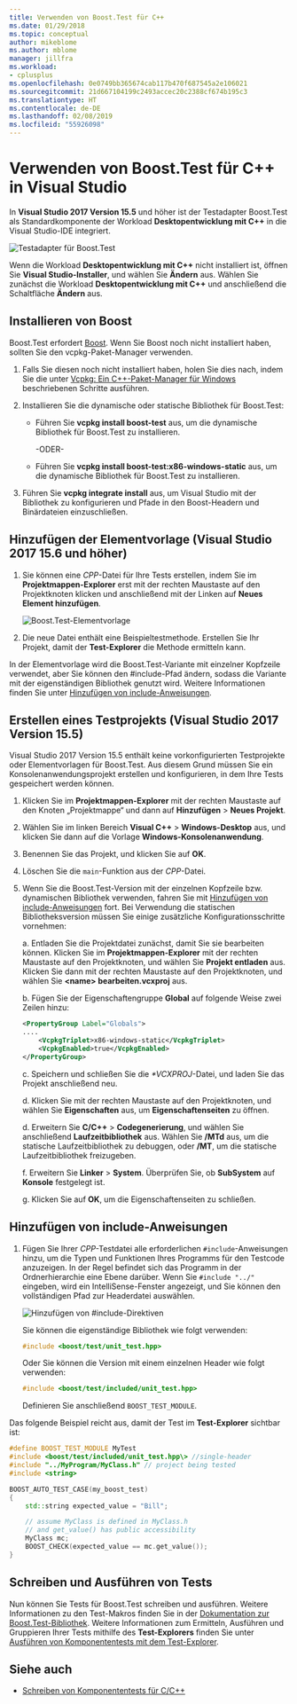 ```yaml
---
title: Verwenden von Boost.Test für C++
ms.date: 01/29/2018
ms.topic: conceptual
author: mikeblome
ms.author: mblome
manager: jillfra
ms.workload:
- cplusplus
ms.openlocfilehash: 0e0749bb365674cab117b470f687545a2e106021
ms.sourcegitcommit: 21d667104199c2493accec20c2388cf674b195c3
ms.translationtype: HT
ms.contentlocale: de-DE
ms.lasthandoff: 02/08/2019
ms.locfileid: "55926098"
---
```

# <a name="how-to-use-boosttest-for-c-in-visual-studio"></a>Verwenden von Boost.Test für C++ in Visual Studio

In **Visual Studio 2017 Version 15.5** und höher ist der Testadapter Boost.Test als Standardkomponente der Workload **Desktopentwicklung mit C++** in die Visual Studio-IDE integriert.

![Testadapter für Boost.Test](media/cpp-boost-component.png)

Wenn die Workload **Desktopentwicklung mit C++** nicht installiert ist, öffnen Sie **Visual Studio-Installer**, und wählen Sie **Ändern** aus. Wählen Sie zunächst die Workload **Desktopentwicklung mit C++** und anschließend die Schaltfläche **Ändern** aus.

## <a name="install-boost"></a>Installieren von Boost

Boost.Test erfordert [Boost](http://www.boost.org/). Wenn Sie Boost noch nicht installiert haben, sollten Sie den vcpkg-Paket-Manager verwenden.

1. Falls Sie diesen noch nicht installiert haben, holen Sie dies nach, indem Sie die unter [Vcpkg: Ein C++-Paket-Manager für Windows](/cpp/vcpkg) beschriebenen Schritte ausführen.

1. Installieren Sie die dynamische oder statische Bibliothek für Boost.Test:

    - Führen Sie **vcpkg install boost-test** aus, um die dynamische Bibliothek für Boost.Test zu installieren.

       -ODER-

    - Führen Sie **vcpkg install boost-test:x86-windows-static** aus, um die dynamische Bibliothek für Boost.Test zu installieren.

1. Führen Sie **vcpkg integrate install** aus, um Visual Studio mit der Bibliothek zu konfigurieren und Pfade in den Boost-Headern und Binärdateien einzuschließen.

## <a name="add-the-item-template-visual-studio-2017-version-156-and-later"></a>Hinzufügen der Elementvorlage (Visual Studio 2017 15.6 und höher)

1. Sie können eine *CPP*-Datei für Ihre Tests erstellen, indem Sie im **Projektmappen-Explorer** erst mit der rechten Maustaste auf den Projektknoten klicken und anschließend mit der Linken auf **Neues Element hinzufügen**.

   ![Boost.Test-Elementvorlage](media/boost_test_item_template.png)

1. Die neue Datei enthält eine Beispieltestmethode. Erstellen Sie Ihr Projekt, damit der **Test-Explorer** die Methode ermitteln kann.

In der Elementvorlage wird die Boost.Test-Variante mit einzelner Kopfzeile verwendet, aber Sie können den #include-Pfad ändern, sodass die Variante mit der eigenständigen Bibliothek genutzt wird. Weitere Informationen finden Sie unter [Hinzufügen von include-Anweisungen](#add-include-directives).

## <a name="create-a-test-project-visual-studio-2017-version-155"></a>Erstellen eines Testprojekts (Visual Studio 2017 Version 15.5)

Visual Studio 2017 Version 15.5 enthält keine vorkonfigurierten Testprojekte oder Elementvorlagen für Boost.Test. Aus diesem Grund müssen Sie ein Konsolenanwendungsprojekt erstellen und konfigurieren, in dem Ihre Tests gespeichert werden können.

1. Klicken Sie im **Projektmappen-Explorer** mit der rechten Maustaste auf den Knoten „Projektmappe“ und dann auf **Hinzufügen** > **Neues Projekt**.

1. Wählen Sie im linken Bereich **Visual C++** > **Windows-Desktop** aus, und klicken Sie dann auf die Vorlage **Windows-Konsolenanwendung**.

1. Benennen Sie das Projekt, und klicken Sie auf **OK**.

1. Löschen Sie die `main`-Funktion aus der *CPP*-Datei.

1. Wenn Sie die Boost.Test-Version mit der einzelnen Kopfzeile bzw. dynamischen Bibliothek verwenden, fahren Sie mit [Hinzufügen von include-Anweisungen](#add-include-directives) fort. Bei Verwendung die statischen Bibliotheksversion müssen Sie einige zusätzliche Konfigurationsschritte vornehmen:

   a. Entladen Sie die Projektdatei zunächst, damit Sie sie bearbeiten können. Klicken Sie im **Projektmappen-Explorer** mit der rechten Maustaste auf den Projektknoten, und wählen Sie **Projekt entladen** aus. Klicken Sie dann mit der rechten Maustaste auf den Projektknoten, und wählen Sie **<name\> bearbeiten.vcxproj** aus.

   b. Fügen Sie der Eigenschaftengruppe **Global** auf folgende Weise zwei Zeilen hinzu:

    ```xml
    <PropertyGroup Label="Globals">
    ....
        <VcpkgTriplet>x86-windows-static</VcpkgTriplet>
        <VcpkgEnabled>true</VcpkgEnabled>
    </PropertyGroup>
    ```
   c. Speichern und schließen Sie die *\*VCXPROJ*-Datei, und laden Sie das Projekt anschließend neu.

   d. Klicken Sie mit der rechten Maustaste auf den Projektknoten, und wählen Sie **Eigenschaften** aus, um **Eigenschaftenseiten** zu öffnen.

   d. Erweitern Sie **C/C++** > **Codegenerierung**, und wählen Sie anschließend **Laufzeitbibliothek** aus. Wählen Sie **/MTd** aus, um die statische Laufzeitbibliothek zu debuggen, oder **/MT**, um die statische Laufzeitbibliothek freizugeben.

   f. Erweitern Sie **Linker** > **System**. Überprüfen Sie, ob **SubSystem** auf **Konsole** festgelegt ist.

   g. Klicken Sie auf **OK**, um die Eigenschaftenseiten zu schließen.

## <a name="add-include-directives"></a>Hinzufügen von include-Anweisungen

1. Fügen Sie Ihrer *CPP*-Testdatei alle erforderlichen `#include`-Anweisungen hinzu, um die Typen und Funktionen Ihres Programms für den Testcode anzuzeigen. In der Regel befindet sich das Programm in der Ordnerhierarchie eine Ebene darüber. Wenn Sie `#include "../"` eingeben, wird ein IntelliSense-Fenster angezeigt, und Sie können den vollständigen Pfad zur Headerdatei auswählen.

   ![Hinzufügen von #include-Direktiven](media/cpp-gtest-includes.png)

   Sie können die eigenständige Bibliothek wie folgt verwenden:

   ```cpp
   #include <boost/test/unit_test.hpp>
   ```

   Oder Sie können die Version mit einem einzelnen Header wie folgt verwenden:

   ```cpp
   #include <boost/test/included/unit_test.hpp>
   ```

   Definieren Sie anschließend `BOOST_TEST_MODULE`.

Das folgende Beispiel reicht aus, damit der Test im **Test-Explorer** sichtbar ist:

```cpp
#define BOOST_TEST_MODULE MyTest
#include <boost/test/included/unit_test.hpp\> //single-header
#include "../MyProgram/MyClass.h" // project being tested
#include <string>

BOOST_AUTO_TEST_CASE(my_boost_test)
{
    std::string expected_value = "Bill";

    // assume MyClass is defined in MyClass.h
    // and get_value() has public accessibility
    MyClass mc;
    BOOST_CHECK(expected_value == mc.get_value());
}
```

## <a name="write-and-run-tests"></a>Schreiben und Ausführen von Tests

Nun können Sie Tests für Boost.Test schreiben und ausführen. Weitere Informationen zu den Test-Makros finden Sie in der [Dokumentation zur Boost.Test-Bibliothek](http://www.boost.org/doc/libs/release/libs/test/doc/html/index.html). Weitere Informationen zum Ermitteln, Ausführen und Gruppieren Ihrer Tests mithilfe des **Test-Explorers** finden Sie unter [Ausführen von Komponententests mit dem Test-Explorer](run-unit-tests-with-test-explorer.md).

## <a name="see-also"></a>Siehe auch

- [Schreiben von Komponententests für C/C++](writing-unit-tests-for-c-cpp.md)
